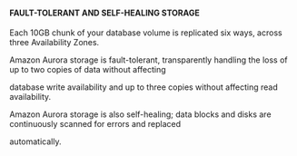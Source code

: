 #### FAULT-TOLERANT AND SELF-HEALING STORAGE


Each 10GB chunk of your database volume is replicated six ways, across three Availability Zones.


Amazon Aurora storage is fault-tolerant, transparently handling the loss of up to two copies of data without affecting

database write availability and up to three copies without affecting read availability.


Amazon Aurora storage is also self-healing; data blocks and disks are continuously scanned for errors and replaced

automatically.

